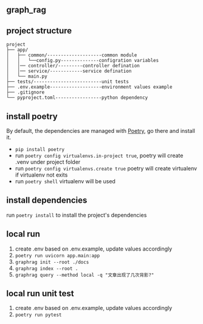 ## graph_rag

## project structure
```
project
├── app/    
│   ├── common/--------------------common module
│   │   └──config.py--------------configration variables
│   │── controller/---------controller defination
│   │── service/------------service defination
│   └── main.py
├── tests/-------------------------unit tests
├── .env.example-------------------environment values example    
├── .gitignore
└── pyproject.toml-----------------python dependency
```

## install poetry
By default, the dependencies are managed with [Poetry](https://python-poetry.org/), go there and install it.

 - `pip install poetry`
 - run `poetry config virtualenvs.in-project true`, poetry will create .venv under project folder
 - run `poetry config virtualenvs.create true` poetry will create virtualenv if virtualenv not exits
 - run `poetry shell` virtualenv will be used

## install dependencies
run `poetry install` to install the project's dependencies

## local run
1. create .env based on .env.example, update values accordingly
2. `poetry run uvicorn app.main:app`
3. `graphrag init --root ./docs`
4. `graphrag index --root .`
5. `graphrag query --method local -q "文章出现了几次背影?"`

## local run unit test
1. create .env based on .env.example, update values accordingly
2. `poetry run pytest`

